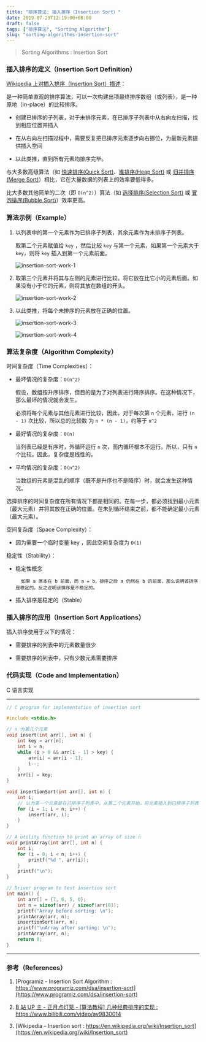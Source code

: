 ```yaml
---
title: "排序算法: 插入排序（Insertion Sort）"
date: 2019-07-29T12:19:00+08:00
draft: false
tags: ["排序算法", "Sorting Algorithm"]
slug: "sorting-algorithms-insertion-sort"
---
```


> Sorting Algorithms : Insertion Sort

### 插入排序的定义（Insertion Sort Definition）

[Wikipedia 上对插入排序（Insertion Sort）描述](https://zh.wikipedia.org/wiki/%E6%8F%92%E5%85%A5%E6%8E%92%E5%BA%8F)：

是一种简单直观的排序算法，可以一次构建出项最终排序数组（或列表），是一种原地（in-place）的比较排序。

- 创建已排序的子列表，对于未排序元素，在已排序子列表中从右向左扫描，找到相应位置并插入

- 在从右向左扫描过程中，需要反复把已排序元素逐步向右挪位，为最新元素提供插入空间

- 以此类推，直到所有元素均排序完毕。

<!--more-->

与大多数高级算法（如 [快速排序(Quick Sort)](https://en.wikipedia.org/wiki/Quicksort)、[堆排序(Heap Sort)](https://en.wikipedia.org/wiki/Heapsort) 或 [归并排序(Merge Sort)](https://en.wikipedia.org/wiki/Merge_sort)）相比，它在大量数据的列表上的效率要低得多。

比大多数其他简单的二次（即 `O(n^2)`）算法（如 [选择排序(Selection Sort)](https://en.wikipedia.org/wiki/Selection_sort) 或 [冒泡排序(Bubble Sort)](https://en.wikipedia.org/wiki/Bubble_sort)）效率更高。

### 算法示例（Example）

1. 以列表中的第一个元素作为已排序子列表，其余元素作为未排序子列表。
	
	取第二个元素赋值给 `key` ，然后比较 `key` 与第一个元素，如果第一个元素大于 `key`，则将 `key` 插入到第一个元素前面。

	![insertion-sort-work-1](/insertion-sort-work-1.png)

2. 取第三个元素并将其与左侧的元素进行比较。将它放在比它小的元素后面。如果没有小于它的元素，则将其放在数组的开头。
	
	![insertion-sort-work-2](/insertion-sort-work-2.png)
	
3. 以此类推，将每个未排序的元素放在正确的位置。 

	![insertion-sort-work-3](/insertion-sort-work-3.png)
	
	![insertion-sort-work-4](/insertion-sort-work-4.png)

### 算法复杂度（Algorithm Complexity）

时间复杂度（Time Complexities）：

- 最坏情况的复杂度：`O(n^2)`

	假设，数组按升序排序，但目的是为了对列表进行降序排序。在这种情况下，那么最坏的情况就会发生。
	
	必须将每个元素与其他元素进行比较，因此，对于每次第 `n` 个元素，进行 `(n - 1)` 次比较，所以总的比较数 为 `n * (n - 1)`，约等于 `n^2`
	
- 最好情况的复杂度：`O(n)`

	当列表已经是有序时，外循环运行 `n` 次，而内循环根本不运行。所以，只有 `n` 个比较。因此，复杂度是线性的。

- 平均情况的复杂度：`O(n^2)`

	当数组的元素是混乱的顺序（既不是升序也不是降序）时，就会发生这种情况。

选择排序的时间复杂度在所有情况下都是相同的。在每一步，都必须找到最小元素（最大元素）并将其放在正确的位置。在未到循环结束之前，都不能确定最小元素（最大元素）。

空间复杂度（Space Complexity）：

- 因为需要一个临时变量 key ，因此空间复杂度为 `O(1)`

稳定性（Stability）：

- 稳定性概念

		如果 a 原本在 b 前面，而 a = b，排序之后 a 仍然在 b 的前面，那么说明该排序是稳定的，反之说明该排序是不稳定的。

- 插入排序是稳定的（Stable）

### 插入排序的应用（Insertion Sort Applications）

插入排序使用于以下的情况：

- 需要排序的列表中的元素数量很少

- 需要排序的列表中，只有少数元素需要排序

### 代码实现（Code and Implementation）

C 语言实现

------

```c
// C program for implementation of insertion sort 

#include <stdio.h>

// n 为第几个元素
void insert(int arr[], int n) {
    int key = arr[n];
    int i = n;
    while (i > 0 && arr[i - 1] > key) {
        arr[i] = arr[i - 1];
        i--;
    }
    arr[i] = key;
}

void insertionSort(int arr[], int n) {
    int i;
    // 认为第一个元素是在已排序子列表中，从第二个元素开始，将元素插入到已排序子列表中
    for (i = 1; i < n; i++) {
        insert(arr, i);
    }
}

// A utility function to print an array of size n
void printArray(int arr[], int n) {
    int i;
    for (i = 0; i < n; i++) {
        printf("%d ", arr[i]);
    }
    printf("\n");
}

// Driver program to test insertion sort
int main() {
    int arr[] = {7, 6, 5, 0};
    int n = sizeof(arr) / sizeof(arr[0]);
    printf("Array before sorting: \n");
    printArray(arr, n);
    insertionSort(arr, n);
    printf("\nArray after sorting: \n");
    printArray(arr, n);
    return 0;
}
```

------

### 参考（References）

1. [Programiz - Insertion Sort Algorithm : https://www.programiz.com/dsa/insertion-sort](https://www.programiz.com/dsa/insertion-sort)

2. [B 站 UP 主 - 正月点灯笼 - [算法教程] 几种经典排序的实现 : https://www.bilibili.com/video/av9830014 ](https://www.bilibili.com/video/av9830014)

3. [Wikipedia - Insertion sort : https://en.wikipedia.org/wiki/Insertion_sort](https://en.wikipedia.org/wiki/Insertion_sort)

